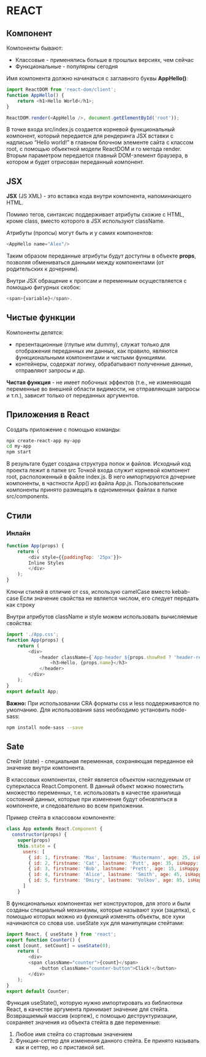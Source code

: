 # REACT

## Компонент

Компоненты бывают:

- Классовые - применялись больше в прошлых версиях, чем сейчас
- Функциональные - популярны сегодня

Имя компонента должно начинаться с заглавного буквы **AppHello()**:

```js
import ReactDOM from 'react-dom/client';
function AppHello() {
    return <h1>Hello World</h1>;
}

ReactDOM.render(<AppHello />, document.getElementById('root'));
```

В точке входа src/index.js создается корневой функциональный компонент, который передается для рендеринга JSX вставки с надписью “Hello world!” в главном блочном элементе сайта с классом root, с помощью объектной модели ReactDOM и го метода render. Вторым параметром передается главный DOM-элемент браузера, в котором и будет отрисован переданный компонент.

## JSX

**JSX** (JS XML) - это вставка кода внутри компонента, напоминающего HTML.

Помимо тегов, синтаксис поддерживает атрибуты схожие с HTML, кроме class, вместо которого в JSX используют className.

Атрибуты (пропсы) могут быть и у самих компонентов:

```js
<AppHello name="Alex"/>
```

Таким образом переданные атрибуты будут доступны в объекте **props**, позволяя обмениваться данными между компонентами (от родительских к дочерним).

Внутри JSX обращение к пропсам и переменным осуществляется с помощью фигурных скобок:

```js
<span>{variable}</span>.
```

## Чистые функции

Компоненты делятся:

- презентационные (глупые или dummy), служат только для отображения
переданных им данных, как правило, являются функциональными компонентами и чистыми функциями.
- контейнеры, содержат логику, обрабатывают полученные данные, отправляют запросы и др.

**Чистая функция** - не имеет побочных эффектов (т.е., не изменяющая
переменные во внешней области видимости, не отправляющая запросы и т.п.), зависит только от переданных аргументов.

## Приложения в React

Создать приложение с помощью команды:

```bash
npx create-react-app my-app
cd my-app
npm start
```

В результате будет создана структура попок и файлов.
Исходный код проекта лежит в папке src
Точкой входа служит корневой компонент root, расположенный в файле index.js.
В него импортируются дочерние компоненты, в частности App() из файла App.js.
Пользовательские компоненты принято размещать в одноименных файлах в папке src/components.

## Стили

### Инлайн


```js
function App(props) {
    return (
        <div style={{paddingTop: '25px'}}>
        Inline Styles
        </div>
    );
}
```

Ключи стилей в отличие от css, использую camelCase вместо kebab-case
Если значение свойства не является числом, его следует передать как строку

Внутри атрибутов className и style можем использовать вычисляемые свойства:

```js
import './App.css';
function App(props) {
    return (
        <div>
            <header className={`App-header ${props.showRed ? 'header-red' : 'header-blue'}`} style={{ top: props.topPosition || '10px' }} > My First React App
                <h3>Hello, {props.name}</h3>
            </header>
        </div>
    );
}
export default App;
```

**Важно:**
При использовании CRA форматы css и less поддерживаются по умолчанию.
Для использования sass необходимо установить node-sass:

```bash
npm install node-sass --save
```

## Sate

Стейт (state) - специальная переменная, сохраняющая переданное ей значение внутри компонента.

В классовых компонентах, стейт является объектом наследуемым от суперкласса React.Component. 
В данный объект можно поместить множество переменных, т.е. использовать в качестве хранилища состояний данных, которые при изменение будут обновляться в компоненте, и следовательно во всем приложении.

Пример стейта в классовом компоненте:

```js
class App extends React.Component {
  constructor(props) {
    super(props)
    this.state = {
      users: [
        { id: 1, firstname: 'Max', lastname: 'Mustermann', age: 25, isHappy: true },
        { id: 2, firstname: 'Cat', lastname: 'Putt', age: 35, isHappy: true },
        { id: 3, firstname: 'Bob', lastname: 'Prett', age: 15, isHappy: true },
        { id: 4, firstname: 'Alice', lastname: 'Smith', age: 45, isHappy: false },
        { id: 5, firstname: 'Dmiry', lastname: 'Volkov', age: 85, isHappy: true }
      ]
    }
```

В функциональных компонентах нет конструкторов, для этого и были созданы специальный механизмы,
которые называют хуки (зацепка), с помощью которых можно из фукнкций изменять объекты, все хуки начинаются со слова use.
useState хук для манипуляции стейтами:

```js
import React, { useState } from 'react';
export function Counter() {
const [count, setCount] = useState(0);
    return (
        <div>
        <span className="counter">{count}</span>
            <button className="counter-button">Click!</button>
        </div>
    );
}
export default Counter;
```

Функция useState(), которую нужно импортировать из библиотеки React, в качестве аргумента принимает значение для стейта.
Возвращаемый массив (кортеж), с помощью деструктуризации, сохраняет значения из объекта стейта в две переменные:

1. Любое имя стейта со стартовым значением
2. Функция-сеттер для изменения данного стейта. Ее принято называть как и сеттер, но с приставкой set.
